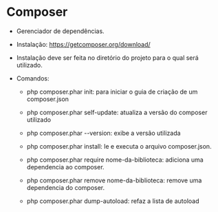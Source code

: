# Composer

- Gerenciador de dependências.
- Instalação: https://getcomposer.org/download/
- Instalação deve ser feita no diretório do projeto para o qual será utilizado.

- Comandos:
    - php composer.phar init: para iniciar o guia de criação de um composer.json

    - php composer.phar self-update: atualiza a versão do composer utilizado

    - php composer.phar --version: exibe a versão utilizada

    - php composer.phar install: le e executa o arquivo composer.json.

    - php composer.phar require nome-da-biblioteca: adiciona uma dependencia ao composer.

    - php composer.phar remove nome-da-biblioteca: remove uma dependencia do composer.

    - php composer.phar dump-autoload: refaz a lista de autoload